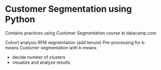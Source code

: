# Customer Segmentation using Python
Contains practices using Customer Segmentation course at datacamp.com

Cohort analysis
RFM segmentation (add tenure)
Pre-processing for k-means
Customer segmentation with k-means
- decide number of clusters
- visualize and analyze results
